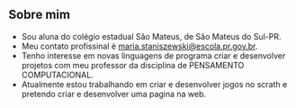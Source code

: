 ## Sobre mim ##

- Sou aluna do colégio estadual São Mateus, de São Mateus do Sul-PR.
- Meu contato profissinal  é maria.staniszewski@escola.pr.gov.br. 
- Tenho interesse em novas linguagens de programa  criar e desenvolver  projetos com meu professor da disciplina de PENSAMENTO COMPUTACIONAL. 
- Atualmente estou trabalhando  em  criar e desenvolver jogos no scrath e pretendo criar e desenvolver uma pagina na web. 
